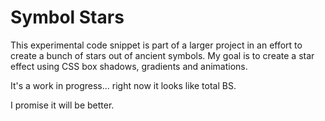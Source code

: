 Symbol Stars
============

This experimental code snippet is part of a larger project in an effort
to create a bunch of stars out of ancient symbols. My goal is to create
a star effect using CSS box shadows, gradients and animations.

It's a work in progress... right now it looks like total BS.

I promise it will be better.